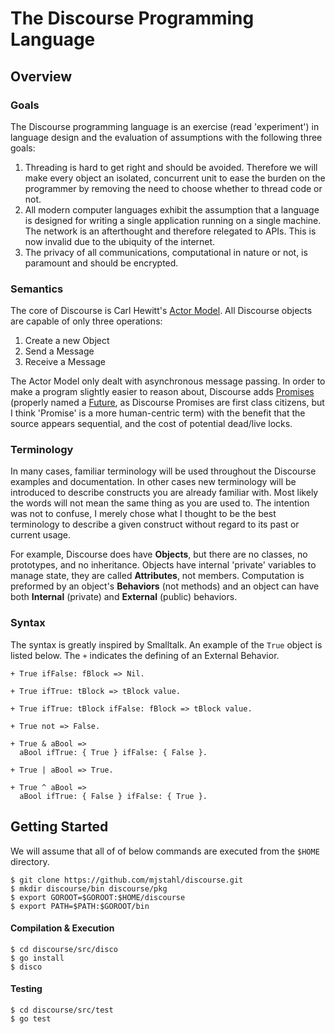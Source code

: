 # The Discourse Programming Language
## Overview
### Goals
The Discourse programming language is an exercise (read 'experiment') in language design and the evaluation of assumptions with the following three goals:

1. Threading is hard to get right and should be avoided. Therefore we will make every object an isolated, concurrent unit to ease the burden on the programmer by removing the need to choose whether to thread code or not.
2. All modern computer languages exhibit the assumption that a language is designed for writing a single application running on a single machine.  The network is an afterthought and therefore relegated to APIs. This is now invalid due to the ubiquity of the internet.
3. The privacy of all communications, computational in nature or not, is paramount and should be encrypted.

### Semantics
The core of Discourse is Carl Hewitt's [Actor Model](https://en.wikipedia.org/wiki/Actor_model). All Discourse objects are capable of only three operations:

1. Create a new Object
2. Send a Message
3. Receive a Message

The Actor Model only dealt with asynchronous message passing.  In order to make a program slightly easier to reason about, Discourse adds [Promises](https://en.wikipedia.org/wiki/Futures_and_promises) (properly named a [Future](https://en.wikipedia.org/wiki/Futures_and_promises), as Discourse Promises are first class citizens,  but I think 'Promise' is a more human-centric term) with the benefit that the source appears sequential, and the cost of potential dead/live locks.

### Terminology
In many cases, familiar terminology will be used throughout the Discourse examples and documentation. In other cases new terminology will be introduced to describe constructs you are already familiar with.  Most likely the words will not mean the same thing as you are used to.  The intention was not to confuse, I merely chose what I thought to be the best terminology to describe a given construct without regard to its past or current usage.

For example, Discourse does have **Objects**, but there are no classes, no prototypes, and no inheritance.  Objects have internal 'private' variables to manage state, they are called **Attributes**, not members. Computation is preformed by an object's **Behaviors** (not methods) and an object can have both **Internal** (private) and **External** (public) behaviors.

### Syntax
The syntax is greatly inspired by Smalltalk.  An example of the ```True``` object is listed below. The ```+``` indicates the defining of an External Behavior.

    + True ifFalse: fBlock => Nil.

    + True ifTrue: tBlock => tBlock value.

    + True ifTrue: tBlock ifFalse: fBlock => tBlock value.

    + True not => False.

    + True & aBool =>
      aBool ifTrue: { True } ifFalse: { False }.

    + True | aBool => True.

    + True ^ aBool =>
      aBool ifTrue: { False } ifFalse: { True }.

## Getting Started
We will assume that all of of below commands are executed from the ```$HOME``` directory.

    $ git clone https://github.com/mjstahl/discourse.git
    $ mkdir discourse/bin discourse/pkg
    $ export GOROOT=$GOROOT:$HOME/discourse
    $ export PATH=$PATH:$GOROOT/bin


#### Compilation & Execution
    $ cd discourse/src/disco
    $ go install
    $ disco

#### Testing
    $ cd discourse/src/test
    $ go test


